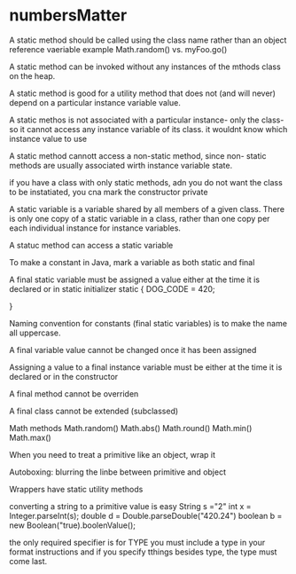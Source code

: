 # numbersMatter

A static method should be called using the class name rather than an object reference vaeriable
example 
Math.random() vs. myFoo.go()

A static method can be invoked without any instances of the mthods class on the heap.

A static method is good for a utility method that does not (and will never) depend on a particular instance variable value.

A static methos is not associated with a particular instance- only the class- so it cannot access any instance variable of its class. it wouldnt know which instance value to use

A static method cannott access a non-static method, since non- static methods are usually associated wirth instance variable state.

if you have a class with only static methods, adn you do not want the class to be instatiated, you cna mark the constructor private

A static variable is a variable shared by all members of a given class. There is only one copy of a static variable in a class, rather than one copy per each individual instance for instance variables.

A statuc method can access a static variable

To make a constant in Java, mark a variable as both static and final

A final static variable must be assigned a value either at the time it is declared or in static initializer
static {
  DOG_CODE = 420;
  
}

Naming convention for constants (final static variables) is to make the name all uppercase.

A final variable value cannot be changed once it has been assigned

Assigning a value to a final instance variable must be either at the time it is declared or in the constructor

A final method cannot be overriden

A final class cannot be extended (subclassed)

Math methods 
Math.random()
Math.abs()
Math.round()
Math.min()
Math.max()

When you need to treat a primitive like an object, wrap it

Autoboxing: blurring the linbe between primitive and object

Wrappers have static utility methods

converting a string to a primitive value is easy
String s ="2"
int x = Integer.parseInt(s);
double d = Double.parseDouble("420.24")
boolean b = new Boolean("true).boolenValue();

the only required specifier is for TYPE 
you must include a type in your format instructions and if you specify tthings besides type, the type must come last.














